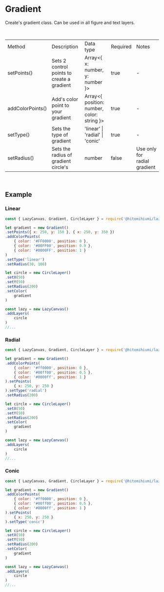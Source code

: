 # Gradient

Create's gradient class. Can be used in all figure and text layers.

<br>

<table>
    <tr>
        <td>Method</td>
        <td>Description</td>
        <td>Data type</td>
        <td>Required</td>
        <td>Notes</td>
    </tr>
    <tr>
        <td>setPoints()</td>
        <td>Sets 2 control points to create a gradient</td>
        <td>Array<{ x: number, y: number }></td>
        <td>true</td>
        <td>-</td>
    </tr>
    <tr>
        <td>addColorPoints()</td>
        <td>Add's color point to your gradient</td>
        <td>Array<{ position: number, color: string }></td>
        <td>true</td>
        <td>-</td>
    </tr>
    <tr>
        <td>setType()</td>
        <td>Sets the type of gradient</td>
        <td>'linear' | 'radial' | 'conic'</td>
        <td>true</td>
        <td>-</td>
    </tr>
    <tr>
        <td>setRadius()</td>
        <td>Sets the radius of gradient circle's</td>
        <td>number</td>
        <td>false</td>
        <td>Use only for radial gradient</td>
    </tr>
</table>

<br>

## Example

### Linear
```js
const { LazyCanvas, Gradient, CircleLayer } = require('@hitomihiumi/lazy-canvas')

let gradient = new Gradient()
.setPoints({ x: 250, y: 150 }, { x: 250, y: 350 })
.addColorPoints(
    { color: '#FF0000', position: 0 },
    { color: '#00FF00', position: 0.9 },
    { color: '#0000FF', position: 1 }
)
.setType('linear')
.setRadius(30, 100)

let circle = new CircleLayer()
.setX(50)
.setY(50)
.setRadius(200)
.setColor(
    gradient
)

const lazy = new LazyCanvas()
.addLayers(
    circle
)
//...
```

### Radial
```js
const { LazyCanvas, Gradient, CircleLayer } = require('@hitomihiumi/lazy-canvas')

let gradient = new Gradient()
.addColorPoints(
    { color: '#ff0000', position: 0 },
    { color: '#00ff00', position: 0.5 },
    { color: '#0000ff', position: 1 }
).setPoints(
    { x: 250, y: 250 }
).setType('radial')
.setRadius(200)

let circle = new CircleLayer()
.setX(50)
.setY(50)
.setRadius(200)
.setColor(
    gradient
)

const lazy = new LazyCanvas()
.addLayers(
    circle
)
//...
```

### Conic
```js
const { LazyCanvas, Gradient, CircleLayer } = require('@hitomihiumi/lazy-canvas')

let gradient = new Gradient()
.addColorPoints(
    { color: '#ff0000', position: 0 },
    { color: '#00ff00', position: 0.5 },
    { color: '#0000ff', position: 1 }
).setPoints(
    { x: 250, y: 250 }
).setType('conic')

let circle = new CircleLayer()
.setX(50)
.setY(50)
.setRadius(200)
.setColor(
    gradient
)

const lazy = new LazyCanvas()
.addLayers(
    circle
)
//...
```